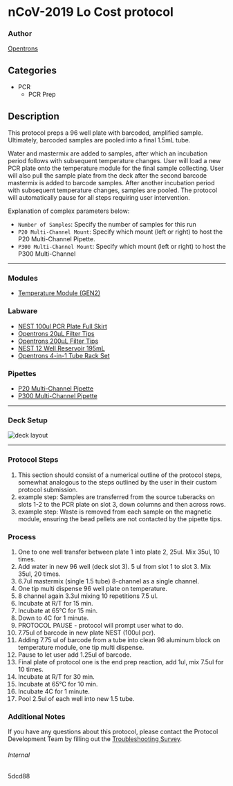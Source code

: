 # nCoV-2019 Lo Cost protocol

### Author
[Opentrons](https://opentrons.com/)

## Categories
* PCR
	* PCR Prep

## Description
This protocol preps a 96 well plate with barcoded, amplified sample. Ultimately, barcoded samples are pooled into a final 1.5mL tube.

Water and mastermix are added to samples, after which an incubation period follows with subsequent temperature changes. User will load a new PCR plate onto the temperature module for the final sample collecting. User will also pull the sample plate from the deck after the second barcode mastermix is added to barcode samples. After another incubation period with subsequent temperature changes, samples are pooled. The protocol will automatically pause for all steps requiring user intervention.


Explanation of complex parameters below:
* `Number of Samples`: Specify the number of samples for this run
* `P20 Multi-Channel Mount`: Specify which mount (left or right) to host the P20 Multi-Channel Pipette.
* `P300 Multi-Channel Mount`: Specify which mount (left or right) to host the P300 Multi-Channel

---

### Modules
* [Temperature Module (GEN2)](https://shop.opentrons.com/collections/hardware-modules/products/tempdeck)

### Labware
* [NEST 100ul PCR Plate Full Skirt](https://shop.opentrons.com/collections/lab-plates?_gl=1*1qe5wkp*_ga*MTM2NTEwNjE0OS4xNjIxMzYxMzU4*_ga_GNSMNLW4RY*MTYzNTQ2NTkzNy40ODMuMS4xNjM1NDY3NTI0LjA.&_ga=2.122884237.745121471.1635259113-1365106149.1621361358)
* [Opentrons 20µL Filter Tips](https://shop.opentrons.com/collections/opentrons-tips)
* [Opentrons 200µL Filter Tips](https://shop.opentrons.com/collections/opentrons-tips)
* [NEST 12 Well Reservoir 195mL](https://shop.opentrons.com/collections/reservoirs)
* [Opentrons 4-in-1 Tube Rack Set](https://shop.opentrons.com/collections/racks-and-adapters/products/tube-rack-set-1)



### Pipettes
* [P20 Multi-Channel Pipette](https://shop.opentrons.com/collections/ot-2-robot/products/8-channel-electronic-pipette)
* [P300 Multi-Channel Pipette](https://shop.opentrons.com/collections/ot-2-robot/products/8-channel-electronic-pipette)

---

### Deck Setup
![deck layout](https://opentrons-protocol-library-website.s3.amazonaws.com/custom-README-images/5dcd88/Screen+Shot+2021-11-03+at+5.09.47+PM.png)



---

### Protocol Steps
1. This section should consist of a numerical outline of the protocol steps, somewhat analogous to the steps outlined by the user in their custom protocol submission.
2. example step: Samples are transferred from the source tuberacks on slots 1-2 to the PCR plate on slot 3, down columns and then across rows.
3. example step: Waste is removed from each sample on the magnetic module, ensuring the bead pellets are not contacted by the pipette tips.

### Process
1. One to one well transfer between plate 1 into plate 2, 25ul. Mix 35ul, 10 times.
2. Add water in new 96 well (deck slot 3). 5 ul from slot 1 to slot 3. Mix 35ul, 20 times.
3. 6.7ul mastermix (single 1.5 tube) 8-channel as a single channel.
4. One tip multi dispense 96 well plate on temperature.
5. 8 channel again 3.3ul mixing 10 repetitions 7.5 ul.
6. Incubate at R/T for 15 min.
7. Incubate at 65°C for 15 min.
8. Down to 4C for 1 minute.
9. PROTOCOL PAUSE - protocol will prompt user what to do.
10. 7.75ul of barcode in new plate NEST (100ul pcr).
11. Adding 7.75 ul of barcode from a tube into clean 96 aluminum block on temperature module, one tip multi dispense.
12. Pause to let user add 1.25ul of barcode.
13. Final plate of protocol one is the end prep reaction, add 1ul, mix 7.5ul for 10 times.
14. Incubate at R/T for 30 min.
15. Incubate at 65°C for 10 min.
16. Incubate 4C for 1 minute.
17. Pool 2.5ul of each well into new 1.5 tube.

### Additional Notes
If you have any questions about this protocol, please contact the Protocol Development Team by filling out the [Troubleshooting Survey](https://protocol-troubleshooting.paperform.co/).

###### Internal
5dcd88
